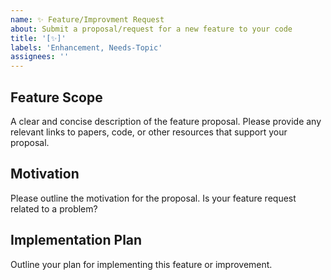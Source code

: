 ```yaml
---
name: ✨ Feature/Improvment Request
about: Submit a proposal/request for a new feature to your code
title: '[✨]'
labels: 'Enhancement, Needs-Topic'
assignees: ''
---
```


<!--- Provide a general summary of the request in the Title above -->

## Feature Scope 
A clear and concise description of the feature proposal. Please provide any relevant links to papers, code, or other resources that support your proposal.

## Motivation
Please outline the motivation for the proposal. Is your feature request related to a problem?

## Implementation Plan
Outline your plan for implementing this feature or improvement.
